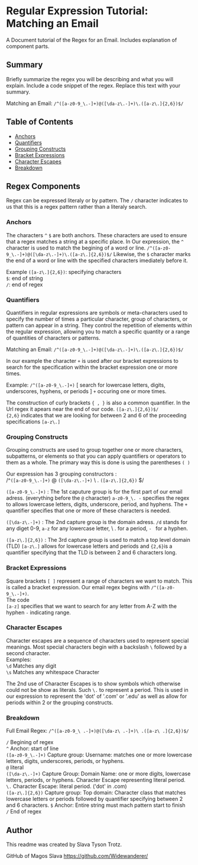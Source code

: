 # Regular Expression Tutorial: Matching an Email
A Document tutorial of the Regex for an Email. Includes explanation of component parts. 

## Summary

Briefly summarize the regex you will be describing and what you will explain. Include a code snippet of the regex. Replace this text with your summary.

Matching an Email: `/^([a-z0-9_\.-]+)@([\da-z\.-]+)\.([a-z\.]{2,6})$/` 

## Table of Contents

- [Anchors](#anchors)
- [Quantifiers](#quantifiers)
- [Grouping Constructs](#grouping-constructs)
- [Bracket Expressions](#bracket-expressions)
- [Character Escapes](#character-escapes)
- [Breakdown](#breakdown)

## Regex Components

Regex can be expressed literaly or by pattern. The `/` character indicates to us that this is a regex pattern rather than a literaly search. 

### Anchors

The characters `^` `$` are both anchors. These characters are used to ensure that a regex matches a string at a specific place. In Our expression, the `^` character is used to match the begining of a word or line. `/^([a-z0-9_\.-]+)@([\da-z\.-]+)\.([a-z\.]{2,6})$/` Likewise, the `$` character marks the end of a word or line with the specified characters imediately before it.  

Example 
`([a-z\.]{2,6})`: specifying characters <br>
`$`: end of string <br>
`/`: end of regex <br>

### Quantifiers
Quantifiers in regular expressions are symbols or meta-characters used to specify the number of times a particular character, group of characters, or pattern can appear in a string. They control the repetition of elements within the regular expression, allowing you to match a specific quantity or a range of quantities of characters or patterns.

Matching an Email: `/^([a-z0-9_\.-]+)@([\da-z\.-]+)\.([a-z\.]{2,6})$/`

In our example the character `+` is used after our bracket expressions to search for the specification within the bracket expression one or more times.

Example: 
`/^([a-z0-9_\.-]+)` [ search for lowercase letters, digits, underscores, hyphens, or periods ] `+` occuring one or more times.

The construction of curly brackets `{ , }` is also a common quantifier. In the Url regex it apears near the end of our code. `([a-z\.]{2,6})$/ `  <br>
`{2,6}` indicates that we are looking for between 2 and 6 of the proceeding specifications `[a-z\.]` <br>

### Grouping Constructs
Grouping constructs are used to group together one or more characters, subpatterns, or elements so that you can apply quantifiers or operators to them as a whole. The primary way this is done is using the parentheses `( )` 

Our expression has 3 grouping constructors : <br>
 /^`([a-z0-9_\.-]+)` @ `([\da-z\.-]+)` \ . `([a-z\.]{2,6})` $/

 `([a-z0-9_\.-]+)` : The 1st caputure group is for the first part of our email adress. (everything before the `@` character) `a-z0-9_\. -`  specifies the regex to allows lowercase letters, digits, underscore, period, and hyphens. The `+` quantifier specifies that one or more of these characters is needed.

`([\da-z\.-]+)` : The 2nd capture group is the domain adress. `/d` stands for any diget 0-9, `a-z` for any lowercase letter, \ . for a period, `- ` for a hyphen. 

`([a-z\.]{2,6})` : The 3rd capture group is used to match a top level domain (TLD) `[a-z\.]` allows for lowercase letters and periods and `{2,6}`is a quantifier specifying that the TLD is between 2 and 6 characters long. 

### Bracket Expressions
Square brackets `[ ]` represent a range of characters we want to match. This is called a bracket expression. Our email regex begins with 
`/^([a-z0-9_\.-]+)`. <br>
The code <br>
`[a-z]` specifies that we want to search for any letter from A-Z with the hyphen `-` indicating range.

### Character Escapes
Character escapes are a sequence of characters used to represent special meanings. Most special characters begin with a backslash `\` followed by a second character. <br>
Examples: <br>
`\d` Matches any digit <br>
`\s` Matches any whitespace Character <br>


The 2nd use of Character Escapes is to show symbols which otherwise could not be show as literals. Such  `\.` to represent a period. This is used in our expression to represent the 'dot' of '.com' or '.edu' as well as allow for periods within 2 or the grouping constructs. 

### Breakdown 
Full Email Regex: `/^([a-z0-9_\ .-]+)@([\da-z\ .-]+)\ .([a-z\ .]{2,6})$/`

`/` Begining of regex <br>
`^` Anchor: start of line <br>
`([a-z0-9_\.-]+)` Capture group: Username: matches one or more lowercase letters, digits, underscores, periods, or hyphens. <br>
`@` literal <br>
`([\da-z\.-]+)` Capture Group: Domain Name: one or more digits, lowercase letters, periods, or hyphens. Character Escape representing literal period. <br>
`\.` Character Escape: literal period. ('dot' in .com) <br>
`([a-z\.]{2,6})` Capture group: Top domain: Character class that matches lowercase letters or periods followed by quantifier specifying between 2 and 6 characters.
`$` Anchor: Entire string must mach pattern start to finish <br>
`/` End of regex <br>

## Author
This readme was created by Slava Tyson Trotz. 

GitHub of Magos Slava
https://github.com/Widewanderer/



